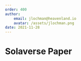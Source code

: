 ```yaml
---
order: 400
author: 
    email: jlochman@heavenland.io
    avatar: /assets/jlochman.png
date: 2021-11-28
---
```


# Solaverse Paper